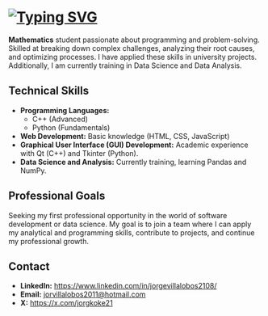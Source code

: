 
# [![Typing SVG](https://readme-typing-svg.herokuapp.com?font=Roboto+Mono&size=30&duration=8000&pause=1000&color=FFFFFF&center=true&width=435&lines=Hi%2C+I'm+Jorge+Villalobos)](https://git.io/typing-svg)

**Mathematics** student passionate about programming and problem-solving. Skilled at breaking down complex challenges, analyzing their root causes, and optimizing processes.
I have applied these skills in university projects.
Additionally, I am currently training in Data Science and Data Analysis.

## Technical Skills

* **Programming Languages:**
    * C++ (Advanced)
    * Python (Fundamentals)
* **Web Development:** Basic knowledge (HTML, CSS, JavaScript)
* **Graphical User Interface (GUI) Development:** Academic experience with Qt (C++) and Tkinter (Python).
* **Data Science and Analysis:** Currently training, learning Pandas and NumPy.

## Professional Goals

Seeking my first professional opportunity in the world of software development or data science. My goal is to join a team where I can apply my analytical and programming skills, contribute to projects, and continue my professional growth.

## Contact

* **LinkedIn:** https://www.linkedin.com/in/jorgevillalobos2108/
* **Email:** jorvillalobos2011@hotmail.com
* **X:** https://x.com/jorgkoke21
